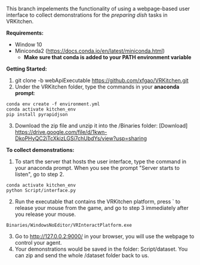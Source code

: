 This branch impelements the functionality of using a webpage-based user interface to collect demonstrations for the *preparing dish* tasks in VRKitchen.

**Requirements:**
- Window 10
- Miniconda2 (https://docs.conda.io/en/latest/miniconda.html)
	- **Make sure that conda is added to your PATH environment variable**

**Getting Started:**
1. git clone -b webApiExecutable https://github.com/xfgao/VRKitchen.git
2. Under the VRKitchen folder, type the commands in your **anaconda prompt**:
```
conda env create -f environment.yml  
conda activate kitchen_env
pip install pyrapidjson
```
3. Download the zip file and unzip it into the /Binaries folder:
[Download] https://drive.google.com/file/d/1kwn-DkoPHyQC2iTcXkizLGSi7chUbdYs/view?usp=sharing

**To collect demonstrations:**
1. To start the server that hosts the user interface, type the command in your anaconda prompt. When you see the prompt "Server starts to listen", go to step 2.
```
conda activate kitchen_env
python Script/interface.py
```
2. Run the executable that contains the VRKitchen platform, press \` to release your mouse from the game, and go to step 3 immediately after you release your mouse.
```
Binaries/WindowsNoEditor/VRInteractPlatform.exe
```
3. Go to http://127.0.0.2:9000/ in your browser, you will use the webpage to control your agent.
4. Your demonstrations would be saved in the folder: Script/dataset. You can zip and send the whole /dataset folder back to us.

